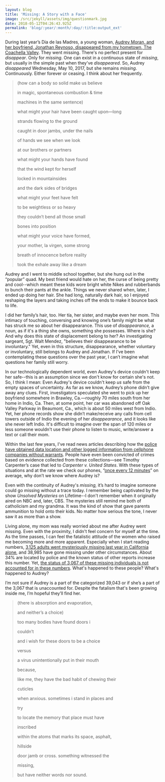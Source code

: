 ```yaml
---
layout: blog
title: 'Missing: A Story with a Face'
image: /src/jekyll/assets/img/questionmark.jpg
date: 2018-05-12T04:26:43.925Z
permalink: 'blog/:year/:month/:day/:title:output_ext'
---
```

During last year’s Dia de las Madres, a young woman, [Audrey Moran, and her boyfriend, Jonathan Reynoso, disappeared from my hometown, The Coachella Valley](https://www.desertsun.com/story/news/crime_courts/2018/05/09/missing-couple-disappeared-exactly-one-year-ago/586719002/). They went missing. There's no perfect present for _disappear_. Only for _missing_. One can exist in a continuous state of _missing_, but usually in the simple past when they've _disappeared_. So, Audrey _disappeared_ Wednesday, May 10, 2017, but she remains _missing_. Continuously. Either forever or ceasing. I think about her frequently.

> (how can a body so solid make us believe
>
> in magic, spontaneous combustion & time
>
> machines in the same sentence)
>
> what might your hair have been caught upon—long
>
> strands flowing to the ground
>
> caught in door jambs, under the nails
>
> of hands we see when we look
>
> at our brothers or partners
>
> what might your hands have found
>
> that the wind kept for herself
>
> locked in mountainsides
>
> and the dark sides of bridges
>
> what might your feet have felt
>
> to be weightless or so heavy 
>
> they couldn’t bend all those small
>
> bones into position
>
> what might your voice have formed,
>
> your mother, la virgen, some strong
>
> breath of innocence before reality
>
> took the exhale away like a dream

Audrey and I went to middle school together, but she hung out in the “popular” quad. My best friend would hate on her, the curse of being pretty and cool--which meant these kids wore bright white Nikes and rubberbands to bunch their pants at the ankle. Things we never shared when, later, I ended up doing her hair. She had long, naturally dark hair, so I enjoyed reshaping the layers and taking inches off the ends to make it bounce back to life.

I did her family’s hair, too. Her tía, her sister, and maybe even her mom. This intimacy of touching, conversing and knowing one’s family might be what has struck me so about her disappearance. This use of _disappearance,_ a noun, as if it's a thing she owns, something she possesses. Where is she? And why does this state of displacement belong to her? An investigating sargeant, Sgt. Walt Mendez, "believes their disappearance to be involuntary." Yet, even in this structure, disappearance, whether voluntary or involuntary, still belongs to Audrey and Jonathan. If I’ve been contemplating these questions over the past year, I can’t imagine what questions her family still worry. 

In our technologically dependent world, even Audrey's device couldn't keep her safe--this is an assumption since we don't know for certain she's not. So, I think I mean: Even Audrey's device couldn't keep _us_ safe from the empty spaces of uncertainty. As far as we know, Audrey’s phone didn’t give away any clues. First, investigators speculated she went to pick up her boyfriend somewhere in Brawley, Ca.—roughly 70 miles south from her home in Indio, Ca. Then, at some point, her car was abandoned off Oak Valley Parkway in Beaumont, Ca., which is about 50 miles west from Indio. Yet, her phone records show she didn’t make/receive any calls from cell towers outside of Indio the evening of her _disappearance_, and it looks like she never left Indio. It's difficult to imagine over the span of 120 miles or less someone wouldn't use their phone to listen to music, write/answer a text or call their mom. 

Within the last few years, I've read news articles describing how the [police have obtained data location and other logged information from cellphone companies without warrants](https://www.aclu.org/blog/privacy-technology/location-tracking/supreme-court-will-decide-whether-police-need-warrant). People have even been convicted of crimes based on evidence collected from these collections—see Timothy Carpenter’s case that led to _Carpenter v. United States_. With these types of situations and at the rate we check our phones, “[once every 12 minutes](https://nypost.com/2017/11/08/americans-check-their-phones-80-times-a-day-study/)” on average, why don’t we know where Audrey is?

Even with the continuity of Audrey's _missing,_ it’s hard to imagine someone could go missing without a trace today. I remember being captivated by the show _Unsolved Mysteries_ on Lifetime--I don't remember when it originally aired on NBC and, later, CBS. The mysteries still remind me both of catholicism and my grandma. It was the kind of show that gave parents ammunition to hold onto their kids. No matter how serious the tone, I never saw it as more than a show. 

Living alone, my mom was really worried about me after Audrey went missing. Even with the proximity, I didn't feel concern for myself at the time. As the time passes, I can feel the fatalistic attitude of the women who raised me becoming more and more apparent. Especially when I start reading numbers, [3,125 adults went mysteriously missing last year in California alone](https://oag.ca.gov/sites/all/files/agweb/pdfs/missing/adults/2017-5-adult-annual-reports.pdf), and 38,985 have gone missing under other circumstances. About 34% are located by police and the known status of other reports increase this number. Yet, [the status of 3,067 of these missing individuals is not accounted for in these numbers](< https://oag.ca.gov/sites/all/files/agweb/pdfs/missing/adults/2017-6-adult-reports-status.pdf>). What's happened to these people? What's happened to Audrey?

I’m not sure if Audrey is a part of the categorized 39,043 or if she’s a part of the 3,067 that is unaccounted for. Despite the fatalism that's been growing inside me, I’m hopeful they’ll find her. 

> (there is absorption and evaporation,
>
> and neither’s a choice)
>
> too many bodies have found doors i 
>
> couldn’t
>
> and i wish for these doors to be a choice
>
> versus
>
> a virus unintentionally put in their mouth
>
> because,
>
> like me, they have the bad habit of chewing their 
>
> cuticles
>
> when anxious. sometimes i stand in places and 
>
> try
>
> to locate the memory that place must have
>
> inscribed 
>
> within the atoms that marks its space, asphalt,
>
> hillside
>
> door jamb or cross. something witnessed the
>
> missing,
>
> but have neither words nor sound.
